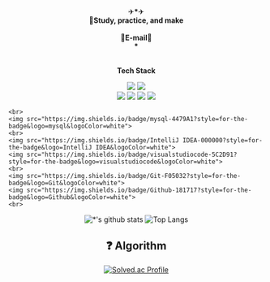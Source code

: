 <p align="center">
 ✈<b>*</b>✈ <br>
 🚅<b>Study, practice, and make</b> <br>
    <br>
 📘<b>E-mail</b>📘  <br>
 <b>*</b><br>
<br>
  
<p align="center">
    <Strong>Tech Stack</Strong><br>
</p>
<p align="center" display="inline-block">
    <img src="https://img.shields.io/badge/Java-007396?style=for-the-badge&logo=Java&logoColor=white">
    <img src="https://img.shields.io/badge/javascript-F7DF1E?style=for-the-badge&logo=javascript&logoColor=white">  
    <br>
    <img src="https://img.shields.io/badge/Spring-6DB33F?style=for-the-badge&logo=Spring&logoColor=white">
    <img src="https://img.shields.io/badge/SpringBoot-6DB33F?style=for-the-badge&logo=SpringBoot&logoColor=white">
 <img src="https://img.shields.io/badge/vuedotjs-4FC08D?style=for-the-badge&logo=vue.js&logoColor=white">
  <img src="https://img.shields.io/badge/react-61DAFB?style=for-the-badge&logo=react&logoColor=white">
 
   
    <br>
    <img src="https://img.shields.io/badge/mysql-4479A1?style=for-the-badge&logo=mysql&logoColor=white">
    <br>
    <img src="https://img.shields.io/badge/IntelliJ IDEA-000000?style=for-the-badge&logo=IntelliJ IDEA&logoColor=white">
    <img src="https://img.shields.io/badge/visualstudiocode-5C2D91?style=for-the-badge&logo=visualstudiocode&logoColor=white">
    <br>
    <img src="https://img.shields.io/badge/Git-F05032?style=for-the-badge&logo=Git&logoColor=white">
    <img src="https://img.shields.io/badge/Github-181717?style=for-the-badge&logo=Github&logoColor=white">
    <br>
<div align=center>


![*'s github stats](https://github-readme-stats.vercel.app/api?username=yhc-key&show_icons=true)
![Top Langs](https://github-readme-stats.vercel.app/api/top-langs/?username=yhc-key&layout=compact&theme=onedark) 
    

## :question: Algorithm  
 </a>
 
[![Solved.ac Profile](http://mazassumnida.wtf/api/generate_badge?boj=s4253541)](https://solved.ac/s4253541)<br/>


  </div>
